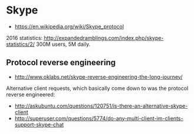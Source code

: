 # Skype

- <https://en.wikipedia.org/wiki/Skype_protocol>

2016 statistics: <http://expandedramblings.com/index.php/skype-statistics/2/> 300M users, 5M daily.

## Protocol reverse engineering

- <http://www.oklabs.net/skype-reverse-engineering-the-long-journey/>

Alternative client requests, which basically come down to was the protocol reverse engineered:

- <http://askubuntu.com/questions/120751/is-there-an-alternative-skype-client>
- <http://superuser.com/questions/5774/do-any-multi-client-im-clients-support-skype-chat>
